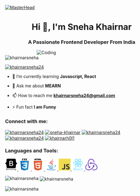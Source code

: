[![MasterHead](https://chkskills.com/wp-content/uploads/2020/04/PNC-Animated-Banners.gif)](https://snehakhairnar.io)

<h1 align="center">Hi 👋, I'm Sneha Khairnar</h1>
<h3 align="center">A Passionate Frontend Developer From India</h3>
<img align="right" alt="Coding" width="400" src="https://media.tenor.com/AlUkiGkR2j8AAAAM/new-game-ahagon-umiko-programming.gif"

<p align="left"> <img src="https://komarev.com/ghpvc/?username=khairnarsneha&label=Profile%20views&color=0e75b6&style=flat" alt="khairnarsneha" /> </p>

<p align="left"> <a href="https://twitter.com/khairnarsneha24" target="blank"><img src="https://img.shields.io/twitter/follow/khairnarsneha24?logo=twitter&style=for-the-badge" alt="khairnarsneha24" /></a> </p>

- 🌱 I’m currently learning **Javascript, React**

- 💬 Ask me about **MEARN**

- 📫 How to reach me **khairnarsneha24@gmail.com**

- ⚡ Fun fact **I am Funny**

<h3 align="left">Connect with me:</h3>
<p align="left">
<a href="https://twitter.com/khairnarsneha24" target="blank"><img align="center" src="https://raw.githubusercontent.com/rahuldkjain/github-profile-readme-generator/master/src/images/icons/Social/twitter.svg" alt="khairnarsneha24" height="30" width="40" /></a>
<a href="https://linkedin.com/in/sneha-khairnar" target="blank"><img align="center" src="https://raw.githubusercontent.com/rahuldkjain/github-profile-readme-generator/master/src/images/icons/Social/linked-in-alt.svg" alt="sneha-khairnar" height="30" width="40" /></a>
<a href="https://www.hackerrank.com/khairnarsneha24" target="blank"><img align="center" src="https://raw.githubusercontent.com/rahuldkjain/github-profile-readme-generator/master/src/images/icons/Social/hackerrank.svg" alt="khairnarsneha24" height="30" width="40" /></a>
<a href="https://www.leetcode.com/khairnarsneha24" target="blank"><img align="center" src="https://raw.githubusercontent.com/rahuldkjain/github-profile-readme-generator/master/src/images/icons/Social/leet-code.svg" alt="khairnarsneha24" height="30" width="40" /></a>
<a href="https://auth.geeksforgeeks.org/user/khairnarh0l1" target="blank"><img align="center" src="https://raw.githubusercontent.com/rahuldkjain/github-profile-readme-generator/master/src/images/icons/Social/geeks-for-geeks.svg" alt="khairnarh0l1" height="30" width="40" /></a>
</p>

<h3 align="left">Languages and Tools:</h3>
<p align="left"> <a href="https://getbootstrap.com" target="_blank" rel="noreferrer"> <img src="https://raw.githubusercontent.com/devicons/devicon/master/icons/bootstrap/bootstrap-plain-wordmark.svg" alt="bootstrap" width="40" height="40"/> </a> <a href="https://www.w3schools.com/css/" target="_blank" rel="noreferrer"> <img src="https://raw.githubusercontent.com/devicons/devicon/master/icons/css3/css3-original-wordmark.svg" alt="css3" width="40" height="40"/> </a> <a href="https://www.w3.org/html/" target="_blank" rel="noreferrer"> <img src="https://raw.githubusercontent.com/devicons/devicon/master/icons/html5/html5-original-wordmark.svg" alt="html5" width="40" height="40"/> </a> <a href="https://www.java.com" target="_blank" rel="noreferrer"> <img src="https://raw.githubusercontent.com/devicons/devicon/master/icons/java/java-original.svg" alt="java" width="40" height="40"/> </a> <a href="https://developer.mozilla.org/en-US/docs/Web/JavaScript" target="_blank" rel="noreferrer"> <img src="https://raw.githubusercontent.com/devicons/devicon/master/icons/javascript/javascript-original.svg" alt="javascript" width="40" height="40"/> </a> <a href="https://reactjs.org/" target="_blank" rel="noreferrer"> <img src="https://raw.githubusercontent.com/devicons/devicon/master/icons/react/react-original-wordmark.svg" alt="react" width="40" height="40"/> </a> <a href="https://redux.js.org" target="_blank" rel="noreferrer"> <img src="https://raw.githubusercontent.com/devicons/devicon/master/icons/redux/redux-original.svg" alt="redux" width="40" height="40"/> </a> </p>

<p><img align="left" src="https://github-readme-stats.vercel.app/api/top-langs?username=khairnarsneha&show_icons=true&locale=en&layout=compact" alt="khairnarsneha" /></p>

<p>&nbsp;<img align="center" src="https://github-readme-stats.vercel.app/api?username=khairnarsneha&show_icons=true&locale=en" alt="khairnarsneha" /></p>

<p><img align="center" src="https://github-readme-streak-stats.herokuapp.com/?user=khairnarsneha&" alt="khairnarsneha" /></p>
